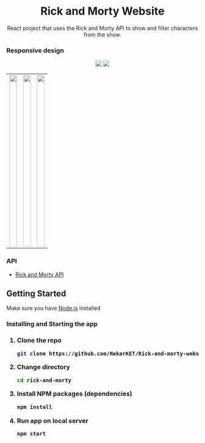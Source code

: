 <h1 align="center">Rick and Morty Website</h1>
<p align="center"> React project that uses the Rick and Morty API to show and filter characters from the show.</p>

### Responsive design 

<p align="center">
  <img src = "https://user-images.githubusercontent.com/63460746/115011381-3256d300-9ecc-11eb-9eb5-639cf8ea9977.PNG">
  <img src = "https://user-images.githubusercontent.com/63460746/115010152-b90ab080-9eca-11eb-87b7-38e72cae320c.PNG" > 
  <table>
    <tr>
          <td> 
                <img src = "https://user-images.githubusercontent.com/63460746/115010155-b9a34700-9eca-11eb-8810-26d12e5119f6.jpeg" width="100%"                      height="450">
          </td>
          <td>
              <img src = "https://user-images.githubusercontent.com/63460746/115010720-5cf45c00-9ecb-11eb-808b-6433e105cd29.jpeg" width="100%"                     height="450">   
          </td>
          <td>
              <img src = "https://user-images.githubusercontent.com/63460746/115013716-0852e000-9ecf-11eb-9af3-6cf38c35dfb4.png" width="100%"                       height="450"> </td>
    </tr>

  </table>

</p>



### API

- [Rick and Morty API](https://github.com/afuh/rick-and-morty-api)

<!-- GETTING STARTED -->

## Getting Started

<p>Make sure you have <a href="https://nodejs.org">Node.js</a> installed</p>
<h3>Installing and Starting the app<h3>

1. Clone the repo
   ```sh
   git clone https://github.com/HekarKET/Rick-and-morty-website
   ```
2. Change directory
   ```sh
   cd rick-and-morty
   ```
3. Install NPM packages (dependencies)
   ```sh
   npm install
   ```
4. Run app on local server
   ```sh
   npm start
   ```

